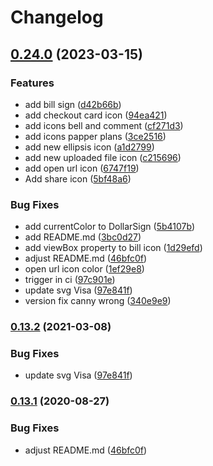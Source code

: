 # Changelog

## [0.24.0](https://www.github.com/pagarme/emblematic-icons/compare/v0.23.1...v0.24.0) (2023-03-15)


### Features

* add bill sign ([d42b66b](https://www.github.com/pagarme/emblematic-icons/commit/d42b66b85adc5da3e77ceb3045ee3f4193bcbf17))
* add checkout card icon ([94ea421](https://www.github.com/pagarme/emblematic-icons/commit/94ea421873052d565b80cedf82ca7970e2eb547d))
* add icons bell and comment ([cf271d3](https://www.github.com/pagarme/emblematic-icons/commit/cf271d328cb53b79e9c1fcd6eade8f3ea461c04d))
* add icons papper plans ([3ce2516](https://www.github.com/pagarme/emblematic-icons/commit/3ce2516e25e595d54b1f6d55ac2c8b0616dd3e92))
* add new ellipsis icon ([a1d2799](https://www.github.com/pagarme/emblematic-icons/commit/a1d2799dc4ea325f2b2f47d4b13b400b250aae08))
* add new uploaded file icon ([c215696](https://www.github.com/pagarme/emblematic-icons/commit/c21569657cdb0a54789cc01154da003b664c4cc7))
* add open url icon ([6747f19](https://www.github.com/pagarme/emblematic-icons/commit/6747f19437d8df59b2f1aedf6c71b0cdbfd1a1a6))
* Add share icon ([5bf48a6](https://www.github.com/pagarme/emblematic-icons/commit/5bf48a6cf47c01c34a269b030d2b58d7387d682e))


### Bug Fixes

* add currentColor to DollarSign ([5b4107b](https://www.github.com/pagarme/emblematic-icons/commit/5b4107bb1090f5d33ea8d689c32a72514a67c098))
* add README.md ([3bc0d27](https://www.github.com/pagarme/emblematic-icons/commit/3bc0d27c0b4794cb589ed0be92eb8c6f885060f3))
* add viewBox property to bill icon ([1d29efd](https://www.github.com/pagarme/emblematic-icons/commit/1d29efd32d86b4c57b7bbcd9b479a97b85de99b3))
* adjust README.md ([46bfc0f](https://www.github.com/pagarme/emblematic-icons/commit/46bfc0f4dcff7e453028761a5e0f0821ac10a20a))
* open url icon color ([1ef29e8](https://www.github.com/pagarme/emblematic-icons/commit/1ef29e8c40d7b226ffd8bf172cda50f88b7a8215))
* trigger in ci ([97c901e](https://www.github.com/pagarme/emblematic-icons/commit/97c901ef79966ae10a9c0c53ee6d072089dbc004))
* update svg Visa ([97e841f](https://www.github.com/pagarme/emblematic-icons/commit/97e841f377f5130900a0c368aaf2b7f22c0b2b46))
* version fix canny wrong ([340e9e9](https://www.github.com/pagarme/emblematic-icons/commit/340e9e9d8480b23216d6f3f54e6edce3f06e1036))

### [0.13.2](https://www.github.com/pagarme/emblematic-icons/compare/v0.13.1...v0.13.2) (2021-03-08)


### Bug Fixes

* update svg Visa ([97e841f](https://www.github.com/pagarme/emblematic-icons/commit/97e841f377f5130900a0c368aaf2b7f22c0b2b46))

### [0.13.1](https://www.github.com/pagarme/emblematic-icons/compare/v0.13.0...v0.13.1) (2020-08-27)


### Bug Fixes

* adjust README.md ([46bfc0f](https://www.github.com/pagarme/emblematic-icons/commit/46bfc0f4dcff7e453028761a5e0f0821ac10a20a))

